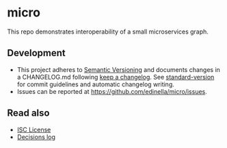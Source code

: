 # micro

This repo demonstrates interoperability of a small microservices graph.

## Development

- This project adheres to [Semantic Versioning](https://semver.org) and documents changes in a CHANGELOG.md following [keep a changelog](http://keepachangelog.com). See [standard-version](https://github.com/conventional-changelog/standard-version) for commit guidelines and automatic changelog writing.
- Issues can be reported at https://github.com/edinella/micro/issues.

## Read also

- [ISC License](./LICENSE)
- [Decisions log](./docs/adr/index.md)
